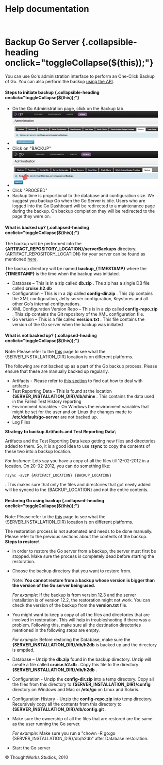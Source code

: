 Help documentation
==================

 

Backup Go Server {.collapsible-heading onclick="toggleCollapse($(this));"}
================

You can use Go's administration interface to perform an One-Click Backup
of Go. You can also perform the backup [using the API](Backup_API.html).

#### Steps to initiate backup {.collapsible-heading onclick="toggleCollapse($(this));"}

-   On the Go Administration page, click on the Backup tab.
-   ![](../resources/images/cruise/admin/backup/backup_tab.png)
-   Click on "BACKUP"
-   ![](../resources/images/cruise/admin/backup/backup_button.png)
-   Click "PROCEED"
-   Backup time is proportional to the database and configuration size.
    We suggest you backup Go when the Go Server is idle. Users who are
    logged into the Go Dashboard will be redirected to a maintenance
    page during the backup. On backup completion they will be redirected
    to the page they were on.

#### What is backed up? {.collapsed-heading onclick="toggleCollapse($(this));"}

The backup will be performed into the
**{ARTIFACT\_REPOSITORY\_LOCATION}/serverBackups** directory.
{ARTIFACT\_REPOSITORY\_LOCATION} for your server can be found as
mentioned [here](../installation/configuring_server_details.html#artifact_repo_config).

The backup directory will be named **backup\_{TIMESTAMP}** where the
**{TIMESTAMP}** is the time when the backup was initiated.

-   Database – This is in a zip called **db.zip** . The zip has a single
    DB file called **cruise.h2.db**
-   Configuration – This is in a zip called **config-dir.zip** . This
    zip contains the XML configuration, Jetty server configuration,
    Keystores and all other Go's internal configurations.
-   XML Configuration Version Repo – This is in a zip called
    **config-repo.zip** . This zip contains the Git repository of the
    XML configuration file.
-   Go version – This is a file called **version.txt** . This file
    contains the version of the Go server when the backup was initiated

#### What is not backed up? {.collapsed-heading onclick="toggleCollapse($(this));"}

Note: Please refer to the
[this](../installation/installing_go_server.html#location_of_files) page to see what the
{SERVER\_INSTALLATION\_DIR} location is on different platforms.

The following are not backed up as a part of the Go backup process.
Please ensure that these are manually backed up regularly.

-   Artifacts - Please refer to [this
    section](admin_out_of_disk_space.html#new_mount_for_artifacts) to
    find out how to deal with artifacts
-   Test Reporting Data - This is found at the location
    **{SERVER\_INSTALLATION\_DIR}/db/shine** . This contains the data
    used in the Failed Test History reporting
-   Environment Variables - On Windows the environment variables that
    might be set for the user and on Linux the changes made to
    **/etc/default/go-server** are not backed up.
-   Log Files

**Strategy to backup Artifacts and Test Reporting Data**\

Artifacts and the Test Reporting Data keep getting new files and
directories added to them. So, it is a good idea to use **rsync** to
copy the contents of these two into a backup location.

*For Instance:* Lets say you have a copy of all the files till
12-02-2012 in a location. On 20-02-2012, you can do something like:

``` {.code}
rsync -avzP {ARTIFACT_LOCATION} {BACKUP_LOCATION}
```

. This makes sure that only the files and directories that got newly
added will be synced to the {BACKUP\_LOCATION} and not the entire
contents.

#### Restoring Go using backup {.collapsed-heading onclick="toggleCollapse($(this));"}

Note: Please refer to the
[this](../installation/installing_go_server.html#location_of_files) page to see what the
{SERVER\_INSTALLATION\_DIR} location is on different platforms.

The restoration process is not automated and needs to be done manually.
Please refer to the previous sections about the contents of the backup.\
 **Steps to restore**\

-   In order to restore the Go server from a backup, the server must
    first be stopped. Make sure the process is completely dead before
    starting the restoration.
-   Choose the backup directory that you want to restore from.

    Note: **You cannot restore from a backup whose version is bigger
    than the version of the Go server being used.**

    *For example:* If the backup is from version 12.3 and the server
    installation is of version 12.2, the restoration might not work. You
    can check the version of the backup from the **version.txt** file.

-   You might want to keep a copy of all the files and directories that
    are involved in restoration. This will help in troubleshooting if
    there was a problem. Following this, make sure all the destination
    directories mentioned in the following steps are empty.

    *For example:* Before restoring the Database, make sure the
    **{SERVER\_INSTALLATION\_DIR}/db/h2db** is backed up and the
    directory is emptied.

-   Database – Unzip the **db.zip** found in the backup directory. Unzip
    will create a file called **cruise.h2.db** . Copy this file to the
    directory **{SERVER\_INSTALLATION\_DIR}/db/h2db** .
-   Configuration - Unzip the **config-dir.zip** into a temp directory.
    Copy all the files from this directory to
    **{SERVER\_INSTALLATION\_DIR}/config** directory on Windows and Mac
    or **/etc/go** on Linux and Solaris.
-   Configuration History - Unzip the **config-repo.zip** into temp
    directory. Recursively copy all the contents from this directory to
    **{SERVER\_INSTALLATION\_DIR}/db/config.git** .
-   Make sure the ownership of all the files that are restored are the
    same as the user running the Go server.

    *For example:* Make sure you run a "chown -R go:go
    {SERVER\_INSTALLATION\_DIR}/db/h2db" after Database restoration.

-   Start the Go server





© ThoughtWorks Studios, 2010

